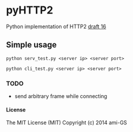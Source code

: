 pyHTTP2
=======

Python implementation of HTTP2 [draft 16](http://tools.ietf.org/html/draft-ietf-httpbis-http2-16 "draft 16")

## Simple usage
```
python serv_test.py <server ip> <server port>
```
```
python cli_test.py <server ip> <server port>
```

### TODO  
* send arbitrary frame while connecting

#### License
The MIT License (MIT) Copyright (c) 2014 ami-GS